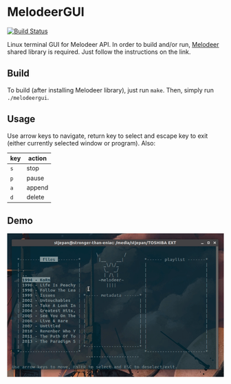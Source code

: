 # MelodeerGUI

[![Build Status](https://travis-ci.org/StjepanPoljak/MelodeerGUI.svg?branch=master)](https://travis-ci.org/StjepanPoljak/MelodeerGUI)

Linux terminal GUI for Melodeer API. In order to build and/or run, 
[Melodeer](https://github.com/StjepanPoljak/Melodeer) shared library is required. Just follow the instructions on the link.

## Build

To build (after installing Melodeer library), just run `make`. Then, simply run `./melodeergui`.

## Usage

Use arrow keys to navigate, return key to select and escape key to exit (either currently selected window or program). Also:

| key |  action  |
|-----|----------|
| `s` |   stop   |
| `p` |  pause   |
| `a` |  append  |
| `d` |  delete  |

## Demo

![](demo/melodeergui-demo.gif)
